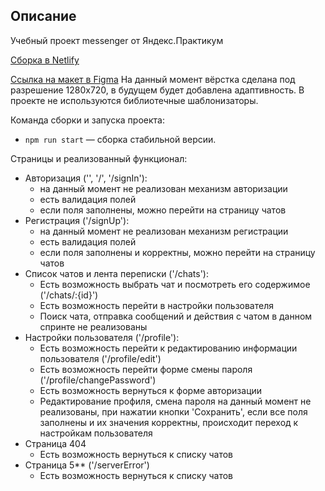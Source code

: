 ## Описание
Учебный проект messenger от Яндекс.Практикум

[Сборка в Netlify](https://reliable-salmiakki-311a25.netlify.app/)

[Ссылка на макет в Figma](https://www.figma.com/file/KNTCZXXiBQP3vwKKpwwD67/Chat_external_link-(Copy))
На данный момент вёрстка сделана под разрешение 1280х720, в будущем будет добавлена адаптивность.
В проекте не используются библиотечные шаблонизаторы.

Команда сборки и запуска проекта: 
- `npm run start` — сборка стабильной версии.

Страницы и реализованный функционал:
- Авторизация ('', '/', '/signIn'):
  - на данный момент не реализован механизм авторизации
  - есть валидация полей
  - если поля заполнены, можно перейти на страницу чатов
- Регистрация ('/signUp'):
  - на данный момент не реализован механизм регистрации
  - есть валидация полей
  - если поля заполнены и корректны, можно перейти на страницу чатов 
- Список чатов и лента переписки  ('/chats'):
  - Есть возможность выбрать чат и посмотреть его содержимое   ('/chats/:{id}')
  - Есть возможность перейти в настройки пользователя
  - Поиск чата, отправка сообщений и действия с чатом в данном спринте не реализованы
- Настройки пользователя ('/profile'):
  - Есть возможность перейти к редактированию информации пользователя ('/profile/edit') 
  - Есть возможность перейти форме смены пароля ('/profile/changePassword')
  - Есть возможность вернуться к форме авторизации
  - Редактирование профиля, смена пароля на данный момент не реализованы, при нажатии кнопки 'Сохранить', если все поля заполнены и их значения корректны, происходит переход к настройкам пользователя
- Страница 404
  - Есть возможность вернуться к списку чатов
- Страница 5** ('/serverError')
  - Есть возможность вернуться к списку чатов
